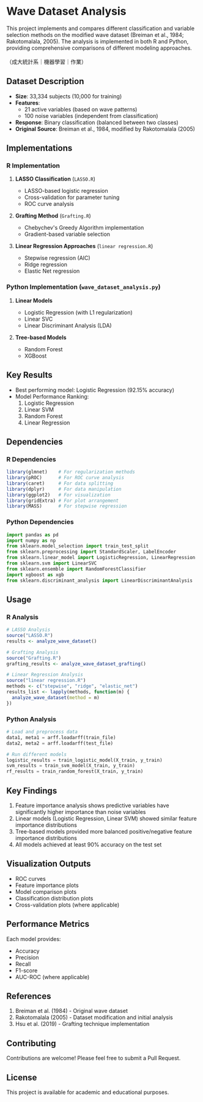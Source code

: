 # Wave Dataset Analysis 

This project implements and compares different classification and variable selection methods on the modified wave dataset (Breiman et al., 1984; Rakotomalala, 2005). The analysis is implemented in both R and Python, providing comprehensive comparisons of different modeling approaches.<br>
<br>
（成大統計系｜機器學習｜作業）

## Dataset Description
- **Size**: 33,334 subjects (10,000 for training)
- **Features**: 
  - 21 active variables (based on wave patterns)
  - 100 noise variables (independent from classification)
- **Response**: Binary classification (balanced between two classes)
- **Original Source**: Breiman et al., 1984, modified by Rakotomalala (2005)

## Implementations

### R Implementation
1. **LASSO Classification** (`LASSO.R`)
   - LASSO-based logistic regression
   - Cross-validation for parameter tuning
   - ROC curve analysis

2. **Grafting Method** (`Grafting.R`)
   - Chebychev's Greedy Algorithm implementation
   - Gradient-based variable selection

3. **Linear Regression Approaches** (`linear regression.R`)
   - Stepwise regression (AIC)
   - Ridge regression
   - Elastic Net regression

### Python Implementation (`wave_dataset_analysis.py`)
1. **Linear Models**
   - Logistic Regression (with L1 regularization)
   - Linear SVC
   - Linear Discriminant Analysis (LDA)

2. **Tree-based Models**
   - Random Forest
   - XGBoost

## Key Results
- Best performing model: Logistic Regression (92.15% accuracy)
- Model Performance Ranking:
  1. Logistic Regression
  2. Linear SVM
  3. Random Forest
  4. Linear Regression

## Dependencies

### R Dependencies
```R
library(glmnet)    # For regularization methods
library(pROC)      # For ROC curve analysis
library(caret)     # For data splitting
library(dplyr)     # For data manipulation
library(ggplot2)   # For visualization
library(gridExtra) # For plot arrangement
library(MASS)      # For stepwise regression
```

### Python Dependencies
```python
import pandas as pd
import numpy as np
from sklearn.model_selection import train_test_split
from sklearn.preprocessing import StandardScaler, LabelEncoder
from sklearn.linear_model import LogisticRegression, LinearRegression
from sklearn.svm import LinearSVC
from sklearn.ensemble import RandomForestClassifier
import xgboost as xgb
from sklearn.discriminant_analysis import LinearDiscriminantAnalysis
```

## Usage

### R Analysis
```R
# LASSO Analysis
source("LASSO.R")
results <- analyze_wave_dataset()

# Grafting Analysis
source("Grafting.R")
grafting_results <- analyze_wave_dataset_grafting()

# Linear Regression Analysis
source("linear regression.R")
methods <- c("stepwise", "ridge", "elastic_net")
results_list <- lapply(methods, function(m) {
  analyze_wave_dataset(method = m)
})
```

### Python Analysis
```python
# Load and preprocess data
data1, meta1 = arff.loadarff(train_file)
data2, meta2 = arff.loadarff(test_file)

# Run different models
logistic_results = train_logistic_model(X_train, y_train)
svm_results = train_svm_model(X_train, y_train)
rf_results = train_random_forest(X_train, y_train)
```

## Key Findings
1. Feature importance analysis shows predictive variables have significantly higher importance than noise variables
2. Linear models (Logistic Regression, Linear SVM) showed similar feature importance distributions
3. Tree-based models provided more balanced positive/negative feature importance distributions
4. All models achieved at least 90% accuracy on the test set

## Visualization Outputs
- ROC curves
- Feature importance plots
- Model comparison plots
- Classification distribution plots
- Cross-validation plots (where applicable)

## Performance Metrics
Each model provides:
- Accuracy
- Precision
- Recall
- F1-score
- AUC-ROC (where applicable)

## References
1. Breiman et al. (1984) - Original wave dataset
2. Rakotomalala (2005) - Dataset modification and initial analysis
3. Hsu et al. (2019) - Grafting technique implementation

## Contributing
Contributions are welcome! Please feel free to submit a Pull Request.

## License
This project is available for academic and educational purposes.
